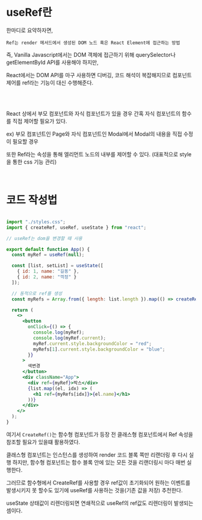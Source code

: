 # useRef란 


한마디로 요약하자면, 

```
Ref는 render 메서드에서 생성된 DOM 노드 혹은 React Element에 접근하는 방법
```

즉, Vanilla Javascript에서는 DOM 객체에 접근하기 위해 querySelector나 getElementById API를 사용해야 하지만,

React에서는 DOM API를 마구 사용하면 디버깅, 코드 해석이 복잡해지므로 컴포넌트 제어를 ref라는 기능이 대신 수행해준다.

<br/>
<br/>

React 상에서 부모 컴포넌트와 자식 컴포넌트가 있을 경우 간혹 자식 컴포넌트의 함수를 직접 제어할 필요가 있다.

ex) 부모 컴포넌트인 Page와 자식 컴포넌트인 Modal에서 Modal의 내용을 직접 수정이 필요할 경우

또한 Ref라는 속성을 통해 엘리먼트 노드의 내부를 제어할 수 있다. (대표적으로 style을 통한 css 기능 관리)

<br/>

# 코드 작성법

```jsx

import "./styles.css";
import { createRef, useRef, useState } from "react";

// useRef는 dom을 변경할 때 사용

export default function App() {
  const myRef = useRef(null);

  const [list, setList] = useState([
    { id: 1, name: "길동" },
    { id: 2, name: "꺽정" }
  ]);

  // 동적으로 ref를 생성
  const myRefs = Array.from({ length: list.length }).map(() => createRef());

  return (
    <>
      <button
        onClick={() => {
          console.log(myRef);
          console.log(myRef.current);
          myRef.current.style.backgroundColor = "red";
          myRefs[1].current.style.backgroundColor = "blue";
        }}
      >
        색변경
      </button>
      <div className="App">
        <div ref={myRef}>박스</div>
        {list.map((el, idx) => (
          <h1 ref={myRefs[idx]}>{el.name}</h1>
        ))}
      </div>
    </>
  );
}

```

여기서 ```CreateRef()```는 함수형 컴포넌트가 등장 전 클래스형 컴포넌트에서 Ref 속성을 참조할 필요가 있을떄 활용하였다.

클래스형 컴포넌트는 인스턴스를 생성하여 render 코드 블록 쪽만 리랜더링 후 다시 실행 하지만,
함수형 컴포넌트는 함수 블록 안에 있는 모든 것을 리랜더링시 마다 매번 실행한다.

그러므로 함수형에서 CreateRef를 사용할 경우 ref값이 초기화되어 원하는 이벤트를 발생시키지 못 할수도 있기에 useRef를 사용하는 것을(기존 값을 저장) 추천한다.

useState 상태값이 리렌더링되면 연쇄적으로 useRef의 ref값도 리렌더링이 발생되는 셈이다.
